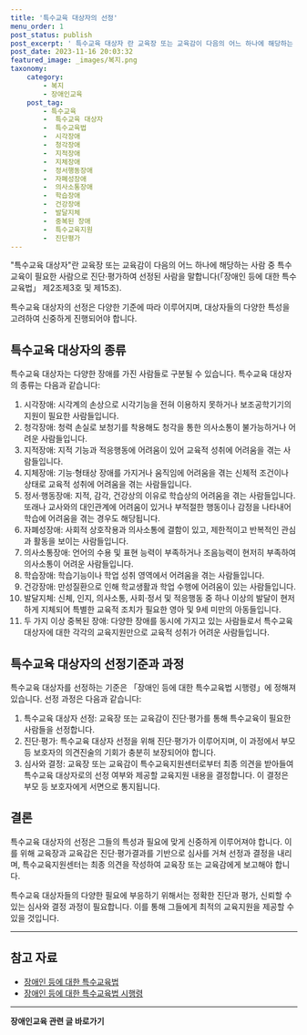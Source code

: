 ```yaml
---
title: '특수교육 대상자의 선정'
menu_order: 1
post_status: publish
post_excerpt: ' 특수교육 대상자 란 교육장 또는 교육감이 다음의 어느 하나에 해당하는 사람 중 특수교육이 필요한 사람으로 진단 평가하여 선정된 사람을 말합니다  장애인 등에 대한 특수교육법  제2조제3호 및 제15조 .'
post_date: 2023-11-16 20:03:32
featured_image: _images/복지.png
taxonomy:
    category:
        - 복지
        - 장애인교육
    post_tag:
        - 특수교육
        -  특수교육 대상자
        -  특수교육법
        -  시각장애
        -  청각장애
        -  지적장애
        -  지체장애
        -  정서행동장애
        -  자폐성장애
        -  의사소통장애
        -  학습장애
        -  건강장애
        -  발달지체
        -  중복된 장애
        -  특수교육지원
        -  진단평가
---
```



"특수교육 대상자"란 교육장 또는 교육감이 다음의 어느 하나에 해당하는 사람 중 특수교육이 필요한 사람으로 진단·평가하여 선정된 사람을 말합니다(「장애인 등에 대한 특수교육법」 제2조제3호 및 제15조).

특수교육 대상자의 선정은 다양한 기준에 따라 이루어지며, 대상자들의 다양한 특성을 고려하여 신중하게 진행되어야 합니다.

## 특수교육 대상자의 종류

특수교육 대상자는 다양한 장애를 가진 사람들로 구분될 수 있습니다. 특수교육 대상자의 종류는 다음과 같습니다:

1. 시각장애: 시각계의 손상으로 시각기능을 전혀 이용하지 못하거나 보조공학기기의 지원이 필요한 사람들입니다.
2. 청각장애: 청력 손실로 보청기를 착용해도 청각을 통한 의사소통이 불가능하거나 어려운 사람들입니다.
3. 지적장애: 지적 기능과 적응행동에 어려움이 있어 교육적 성취에 어려움을 겪는 사람들입니다.
4. 지체장애: 기능·형태상 장애를 가지거나 움직임에 어려움을 겪는 신체적 조건이나 상태로 교육적 성취에 어려움을 겪는 사람들입니다.
5. 정서·행동장애: 지적, 감각, 건강상의 이유로 학습상의 어려움을 겪는 사람들입니다. 또래나 교사와의 대인관계에 어려움이 있거나 부적절한 행동이나 감정을 나타내어 학습에 어려움을 겪는 경우도 해당됩니다.
6. 자폐성장애: 사회적 상호작용과 의사소통에 결함이 있고, 제한적이고 반복적인 관심과 활동을 보이는 사람들입니다.
7. 의사소통장애: 언어의 수용 및 표현 능력이 부족하거나 조음능력이 현저히 부족하여 의사소통이 어려운 사람들입니다.
8. 학습장애: 학습기능이나 학업 성취 영역에서 어려움을 겪는 사람들입니다.
9. 건강장애: 만성질환으로 인해 학교생활과 학업 수행에 어려움이 있는 사람들입니다.
10. 발달지체: 신체, 인지, 의사소통, 사회·정서 및 적응행동 중 하나 이상의 발달이 현저하게 지체되어 특별한 교육적 조치가 필요한 영아 및 9세 미만의 아동들입니다.
11. 두 가지 이상 중복된 장애: 다양한 장애를 동시에 가지고 있는 사람들로서 특수교육 대상자에 대한 각각의 교육지원만으로 교육적 성취가 어려운 사람들입니다.

## 특수교육 대상자의 선정기준과 과정

특수교육 대상자를 선정하는 기준은 「장애인 등에 대한 특수교육법 시행령」에 정해져 있습니다. 선정 과정은 다음과 같습니다:

1. 특수교육 대상자 선정: 교육장 또는 교육감이 진단·평가를 통해 특수교육이 필요한 사람들을 선정합니다.
2. 진단·평가: 특수교육 대상자 선정을 위해 진단·평가가 이루어지며, 이 과정에서 부모 등 보호자의 의견진술의 기회가 충분히 보장되어야 합니다.
3. 심사와 결정: 교육장 또는 교육감이 특수교육지원센터로부터 최종 의견을 받아들여 특수교육 대상자로의 선정 여부와 제공할 교육지원 내용을 결정합니다. 이 결정은 부모 등 보호자에게 서면으로 통지됩니다.

## 결론

특수교육 대상자의 선정은 그들의 특성과 필요에 맞게 신중하게 이루어져야 합니다. 이를 위해 교육장과 교육감은 진단·평가결과를 기반으로 심사를 거쳐 선정과 결정을 내리며, 특수교육지원센터는 최종 의견을 작성하여 교육장 또는 교육감에게 보고해야 합니다.

특수교육 대상자들의 다양한 필요에 부응하기 위해서는 정확한 진단과 평가, 신뢰할 수 있는 심사와 결정 과정이 필요합니다. 이를 통해 그들에게 최적의 교육지원을 제공할 수 있을 것입니다.

---
 
## 참고 자료
- [장애인 등에 대한 특수교육법](https://www.law.go.kr/LSW/lsSc.do?Section=&menuId=1&subMenu=5&tabNo=2&query=%EC%9E%A5%EC%95%A0%EC%9D%B8%EB%93%B1%EC%97%90+%EB%8C%80%ED%95%9C+%ED%8A%B9%EC%88%98%EA%B5%90%EC%9C%A1%EB%B2%95)
- [장애인 등에 대한 특수교육법 시행령](https://www.law.go.kr/LSW/lsSc.do?Sectio=n=&menuId=2&subMenu=8&tabNo=2&query=%EC%9E%A5%EC%95%A0%EC%9D%B8%EB%93%B1%EC%97%90+%EB%8C%80%ED%95%9C+%ED%8A%B9%EC%88%98%EA%B5%90%EC%9C%A1%EB%B2%95+%EC%8B%9C%ED%96%89%EB%A0%B9)

<!-- wp:separator -->
<hr class="wp-block-separator has-alpha-channel-opacity"/>
<!-- /wp:separator -->

<!-- wp:group {"backgroundColor":"base","layout":{"type":"constrained"}} -->
<div class="wp-block-group has-base-background-color has-background"><!-- wp:paragraph {"align":"center","fontSize":"medium"} -->
<p class="has-text-align-center has-large-font-size"><strong>장애인교육 관련 글 바로가기</strong></p>
<!-- /wp:paragraph -->


<!-- wp:latest-posts
{"categories":[{"id":23150,"count":19,"description":"","link":"https://uknowlaw.com/category/%ec%9e%a5%ec%95%a0%ec%9d%b8%ea%b5%90%ec%9c%a1/","name":"장애인교육","slug":"장애인교육","taxonomy":"category","parent":0,"meta":[],"_links":{"self":[{"href":"https://uknowlaw.com/wp-json/wp/v2/categories/23150"}],"collection":[{"href":"https://uknowlaw.com/wp-json/wp/v2/categories"}],"about":[{"href":"https://uknowlaw.com/wp-json/wp/v2/taxonomies/category"}],"wp:post_type":[{"href":"https://uknowlaw.com/wp-json/wp/v2/posts?categories=23150"}],"curies":[{"name":"wp","href":"https://api.w.org/{rel}","templated":true}]}}],"postsToShow":100,"excerptLength":28,"postLayout":"grid","columns":2,"featuredImageAlign":"left","featuredImageSizeSlug":"large","fontSize":"small"} /--></div>
<!-- /wp:group -->